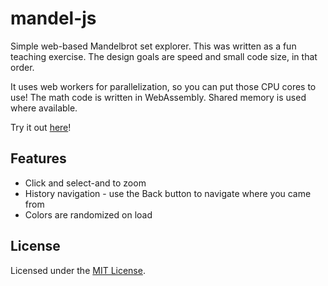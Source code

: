 # mandel-js

Simple web-based Mandelbrot set explorer. This was written as a fun teaching exercise.
The design goals are speed and small code size, in that order.

It uses web workers for parallelization, so you can put those CPU cores to use!
The math code is written in WebAssembly. Shared memory is used where available.

Try it out [here](https://dlbk35kw7uw7f.cloudfront.net/)!

## Features

* Click and select-and to zoom
* History navigation - use the Back button to navigate where you came from
* Colors are randomized on load

## License

Licensed under the [MIT License](https://github.com/marcusb/mandel-js/blob/master/LICENSE).
